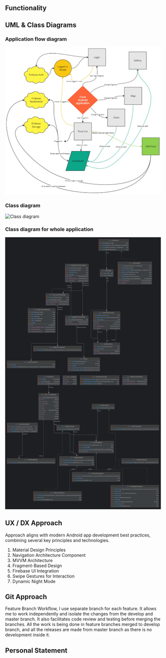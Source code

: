 ## Functionality


## UML & Class Diagrams
### Application flow diagram
![Flow diagram](/images/flow.png)
### Class diagram
![Class diagram](/images/class.png)
### Class diagram for whole application
![Diagram](/images/diagram.png)

## UX / DX Approach
Approach aligns with modern Android app development best practices, combining several key principles and technologies.
1. Material Design Principles
2. Navigation Architecture Component
3. MVVM Architecture
4. Fragment-Based Design
5. Firebase UI Integration
6. Swipe Gestures for Interaction
8. Dynamic Night Mode

## Git Approach
Feature Branch Workflow, I use separate branch for each feature. It allows me to work independently and isolate the changes from the develop and master branch. It also facilitates code review and testing before merging the branches. All the work is being done in feature branches merged to develop branch, and all the releases are made from master branch as there is no development inside it.

## Personal Statement
